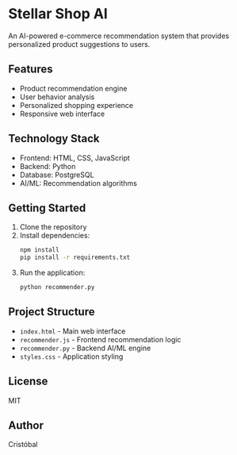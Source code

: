 # Stellar Shop AI

An AI-powered e-commerce recommendation system that provides personalized product suggestions to users.

## Features

- Product recommendation engine
- User behavior analysis
- Personalized shopping experience
- Responsive web interface

## Technology Stack

- Frontend: HTML, CSS, JavaScript
- Backend: Python
- Database: PostgreSQL
- AI/ML: Recommendation algorithms

## Getting Started

1. Clone the repository
2. Install dependencies:
   ```bash
   npm install
   pip install -r requirements.txt
   ```
3. Run the application:
   ```bash
   python recommender.py
   ```

## Project Structure

- `index.html` - Main web interface
- `recommender.js` - Frontend recommendation logic
- `recommender.py` - Backend AI/ML engine
- `styles.css` - Application styling

## License

MIT

## Author

Cristóbal
